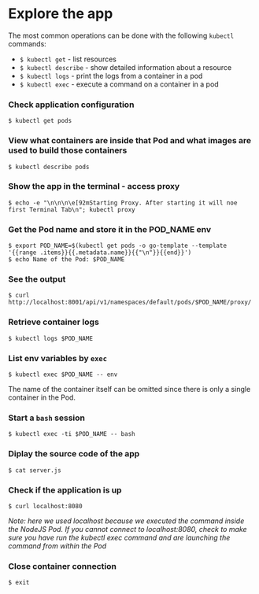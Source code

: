 # Explore the app

The most common operations can be done with the following `kubectl` commands:

* `$ kubectl get` - list resources
* `$ kubectl describe` - show detailed information about a resource
* `$ kubectl logs` - print the logs from a container in a pod
* `$ kubectl exec` - execute a command on a container in a pod

### Check application configuration
```shell
$ kubectl get pods
```

### View what containers are inside that Pod and what images are used to build those containers
```shell
$ kubectl describe pods
```

### Show the app in the terminal - access proxy
```shell
$ echo -e "\n\n\n\e[92mStarting Proxy. After starting it will noe first Terminal Tab\n"; kubectl proxy
```

### Get the Pod name and store it in the POD_NAME env
```shell
$ export POD_NAME=$(kubectl get pods -o go-template --template '{{range .items}}{{.metadata.name}}{{"\n"}}{{end}}')
$ echo Name of the Pod: $POD_NAME
```

### See the output
```shell
$ curl http://localhost:8001/api/v1/namespaces/default/pods/$POD_NAME/proxy/
```

### Retrieve container logs
```shell
$ kubectl logs $POD_NAME
```

### List env variables by `exec`
```shell
$ kubectl exec $POD_NAME -- env
```
The name of the container itself can be omitted since there is only a single container in the Pod.

### Start a `bash` session
```shell
$ kubectl exec -ti $POD_NAME -- bash
```

### Diplay the source code of the app
```shell
$ cat server.js
```

### Check if the application is up
```shell
$ curl localhost:8080
```
*Note: here we used localhost because we executed the command inside the NodeJS Pod. If you cannot connect to localhost:8080, check to make sure you have run the kubectl exec command and are launching the command from within the Pod*

### Close container connection
```shell
$ exit
```
